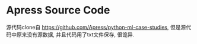 # Apress Source Code

源代码clone自 https://github.com/Apress/python-ml-case-studies, 但是源代码中原来没有源数据, 并且代码用了txt文件保存, 很诡异.
